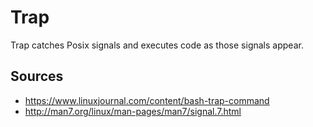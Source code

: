 Trap
====

Trap catches Posix signals and executes code as those signals appear.

Sources
-------

- https://www.linuxjournal.com/content/bash-trap-command
- http://man7.org/linux/man-pages/man7/signal.7.html
